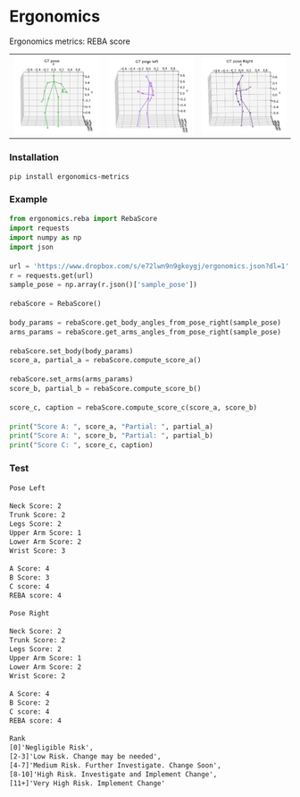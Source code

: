 # Ergonomics
Ergonomics metrics: REBA score

<table class="tg">

  <tr>
    <th class="tg-baqh"><img src="./Resources/pose.png"></th>
    <th class="tg-baqh"><img src="./Resources/pose_left.png"></th>
    <th class="tg-baqh"><img src="./Resources/pose_right.png"></th>
  </tr>
  
</table>


### Installation

```
pip install ergonomics-metrics
```

### Example

```python
from ergonomics.reba import RebaScore
import requests
import numpy as np
import json

url = 'https://www.dropbox.com/s/e72lwn9n9gkoygj/ergonomics.json?dl=1'
r = requests.get(url)
sample_pose = np.array(r.json()['sample_pose'])

rebaScore = RebaScore()

body_params = rebaScore.get_body_angles_from_pose_right(sample_pose)
arms_params = rebaScore.get_arms_angles_from_pose_right(sample_pose)

rebaScore.set_body(body_params)
score_a, partial_a = rebaScore.compute_score_a()

rebaScore.set_arms(arms_params)
score_b, partial_b = rebaScore.compute_score_b()

score_c, caption = rebaScore.compute_score_c(score_a, score_b)

print("Score A: ", score_a, "Partial: ", partial_a)
print("Score A: ", score_b, "Partial: ", partial_b)
print("Score C: ", score_c, caption)

```

### Test


```
Pose Left

Neck Score: 2
Trunk Score: 2
Legs Score: 2
Upper Arm Score: 1
Lower Arm Score: 2
Wrist Score: 3

A Score: 4
B Score: 3
C score: 4
REBA score: 4

Pose Right

Neck Score: 2
Trunk Score: 2
Legs Score: 2
Upper Arm Score: 1
Lower Arm Score: 2
Wrist Score: 2

A Score: 4
B Score: 2
C score: 4
REBA score: 4

Rank
[0]'Negligible Risk',
[2-3]'Low Risk. Change may be needed',
[4-7]'Medium Risk. Further Investigate. Change Soon',
[8-10]'High Risk. Investigate and Implement Change',
[11+]'Very High Risk. Implement Change'
```
